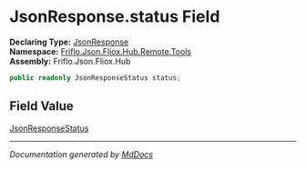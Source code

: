 ﻿<!--  
  <auto-generated>   
    The contents of this file were generated by a tool.  
    Changes to this file may be list if the file is regenerated  
  </auto-generated>   
-->

# JsonResponse.status Field

**Declaring Type:** [JsonResponse](../index.md)  
**Namespace:** [Friflo.Json.Fliox.Hub.Remote.Tools](../../index.md)  
**Assembly:** Friflo.Json.Fliox.Hub

```csharp
public readonly JsonResponseStatus status;
```

## Field Value

[JsonResponseStatus](../../JsonResponseStatus/index.md)

___

*Documentation generated by [MdDocs](https://github.com/ap0llo/mddocs)*
